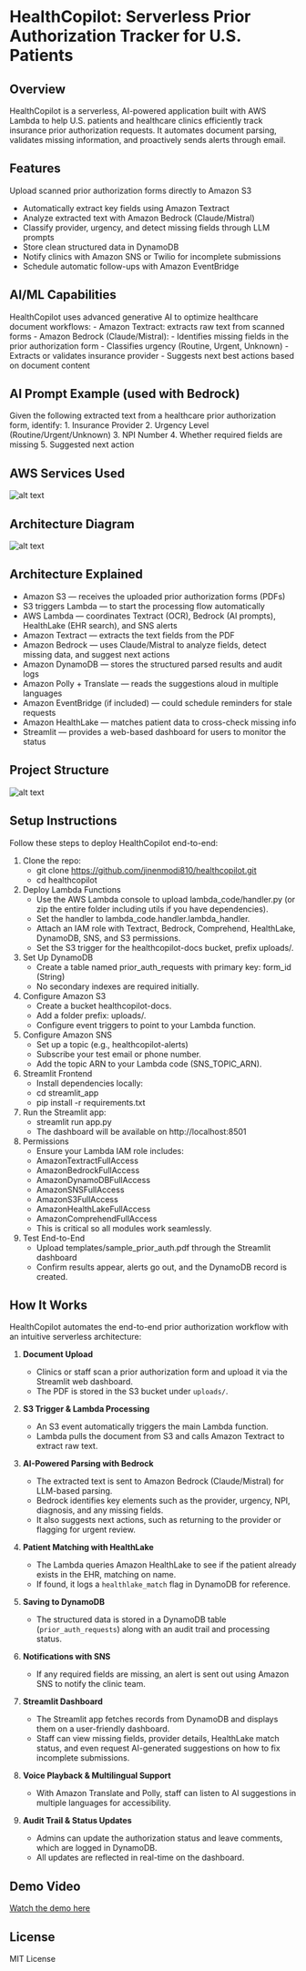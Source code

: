 # HealthCopilot: Serverless Prior Authorization Tracker for U.S. Patients

## Overview
HealthCopilot is a serverless, AI-powered application built with AWS Lambda to help U.S. patients and healthcare clinics efficiently track insurance prior authorization requests. It automates document parsing, validates missing information, and proactively sends alerts through email.

## Features
Upload scanned prior authorization forms directly to Amazon S3
- Automatically extract key fields using Amazon Textract
- Analyze extracted text with Amazon Bedrock (Claude/Mistral)
- Classify provider, urgency, and detect missing fields through LLM prompts
- Store clean structured data in DynamoDB
- Notify clinics with Amazon SNS or Twilio for incomplete submissions
- Schedule automatic follow-ups with Amazon EventBridge

## AI/ML Capabilities
HealthCopilot uses advanced generative AI to optimize healthcare document workflows:
    -   Amazon Textract: extracts raw text from scanned forms
    -   Amazon Bedrock (Claude/Mistral):
    -   Identifies missing fields in the prior authorization form
    -   Classifies urgency (Routine, Urgent, Unknown)
    -   Extracts or validates insurance provider
    -   Suggests next best actions based on document content

## AI Prompt Example (used with Bedrock)

Given the following extracted text from a healthcare prior authorization form, identify:
    1. Insurance Provider
    2. Urgency Level (Routine/Urgent/Unknown)
    3. NPI Number
    4. Whether required fields are missing
    5. Suggested next action


## AWS Services Used

![alt text](/images/Services.png)

## Architecture Diagram

![alt text](Architecture.png)


## Architecture Explained
-   Amazon S3 — receives the uploaded prior authorization forms (PDFs)
-   S3 triggers Lambda — to start the processing flow automatically
-   AWS Lambda — coordinates Textract (OCR), Bedrock (AI prompts), HealthLake (EHR search), and SNS alerts
-   Amazon Textract — extracts the text fields from the PDF
-   Amazon Bedrock — uses Claude/Mistral to analyze fields, detect missing data, and suggest next actions
-   Amazon DynamoDB — stores the structured parsed results and audit logs
-   Amazon Polly + Translate — reads the suggestions aloud in multiple languages
-   Amazon EventBridge (if included) — could schedule reminders for stale requests
-   Amazon HealthLake — matches patient data to cross-check missing info
-   Streamlit — provides a web-based dashboard for users to monitor the status


## Project Structure

![alt text](Project_Struc.png)


##  Setup Instructions

Follow these steps to deploy HealthCopilot end-to-end:

1. Clone the repo:
    - git clone https://github.com/jinenmodi810/healthcopilot.git
    - cd healthcopilot
2. Deploy Lambda Functions
   - Use the AWS Lambda console to upload lambda_code/handler.py (or zip the entire folder including utils if you have dependencies).
   - Set the handler to lambda_code.handler.lambda_handler.
   - Attach an IAM role with Textract, Bedrock, Comprehend, HealthLake, DynamoDB, SNS, and S3 permissions.
   - Set the S3 trigger for the healthcopilot-docs bucket, prefix uploads/.
3. Set Up DynamoDB
   - Create a table named prior_auth_requests with primary key: form_id (String)
   - No secondary indexes are required initially.
4. Configure Amazon S3
   - Create a bucket healthcopilot-docs.
   - Add a folder prefix: uploads/.
   - Configure event triggers to point to your Lambda function.
5. Configure Amazon SNS 
    - Set up a topic (e.g., healthcopilot-alerts)
    - Subscribe your test email or phone number.
    - Add the topic ARN to your Lambda code (SNS_TOPIC_ARN).
6. Streamlit Frontend
    - Install dependencies locally:
    - cd streamlit_app
    - pip install -r requirements.txt
7. Run the Streamlit app:
    - streamlit run app.py
    - The dashboard will be available on http://localhost:8501
8. Permissions
    - Ensure your Lambda IAM role includes:
    - AmazonTextractFullAccess
    - AmazonBedrockFullAccess
    - AmazonDynamoDBFullAccess
    - AmazonSNSFullAccess
    - AmazonS3FullAccess
    - AmazonHealthLakeFullAccess
    - AmazonComprehendFullAccess
    - This is critical so all modules work seamlessly.
10. Test End-to-End
    - Upload templates/sample_prior_auth.pdf through the Streamlit dashboard
    - Confirm results appear, alerts go out, and the DynamoDB record is created.

## How It Works

HealthCopilot automates the end-to-end prior authorization workflow with an intuitive serverless architecture:

1. **Document Upload**  
   - Clinics or staff scan a prior authorization form and upload it via the Streamlit web dashboard.  
   - The PDF is stored in the S3 bucket under `uploads/`.

2. **S3 Trigger & Lambda Processing**  
   - An S3 event automatically triggers the main Lambda function.  
   - Lambda pulls the document from S3 and calls Amazon Textract to extract raw text.

3. **AI-Powered Parsing with Bedrock**  
   - The extracted text is sent to Amazon Bedrock (Claude/Mistral) for LLM-based parsing.  
   - Bedrock identifies key elements such as the provider, urgency, NPI, diagnosis, and any missing fields.  
   - It also suggests next actions, such as returning to the provider or flagging for urgent review.

4. **Patient Matching with HealthLake**  
   - The Lambda queries Amazon HealthLake to see if the patient already exists in the EHR, matching on name.  
   - If found, it logs a `healthlake_match` flag in DynamoDB for reference.

5. **Saving to DynamoDB**  
   - The structured data is stored in a DynamoDB table (`prior_auth_requests`) along with an audit trail and processing status.

6. **Notifications with SNS**  
   - If any required fields are missing, an alert is sent out using Amazon SNS to notify the clinic team.

7. **Streamlit Dashboard**  
   - The Streamlit app fetches records from DynamoDB and displays them on a user-friendly dashboard.  
   - Staff can view missing fields, provider details, HealthLake match status, and even request AI-generated suggestions on how to fix incomplete submissions.

8. **Voice Playback & Multilingual Support**  
   - With Amazon Translate and Polly, staff can listen to AI suggestions in multiple languages for accessibility.

9. **Audit Trail & Status Updates**  
   - Admins can update the authorization status and leave comments, which are logged in DynamoDB.  
   - All updates are reflected in real-time on the dashboard.

## Demo Video
[Watch the demo here](https://youtu.be/example)

## License
MIT License
